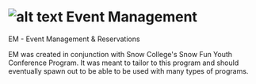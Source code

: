 # ![alt text](https://github.com/jacksonporter/EM/raw/master/res/smallogo_clear.png) Event Management
EM - Event Management &amp; Reservations

EM was created in conjunction with Snow College's Snow Fun Youth Conference Program. It was meant to tailor to this program and should eventually spawn out to be able to be used with many types of programs. 
